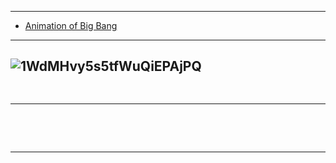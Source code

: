 
------------
- [Animation of Big Bang](https://www.youtube.com/watch?v=YJJK9x1Ffhw)
--------------
![1WdMHvy5s5tfWuQiEPAjPQ](https://miro.medium.com/max/747/1*1WdMHvy5s5tfWuQiEPAjPQ.gif)
------------
![]()
------------
--------------
![]()
------------
![]()
------------
--------------
![]()
------------
![]()
------------
